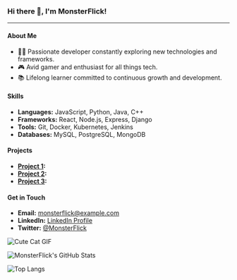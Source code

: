 ### Hi there 👋, I'm MonsterFlick!

---

#### About Me
- 👨‍💻 Passionate developer constantly exploring new technologies and frameworks.
- 🎮 Avid gamer and enthusiast for all things tech.
- 📚 Lifelong learner committed to continuous growth and development.

#### Skills
- **Languages:** JavaScript, Python, Java, C++
- **Frameworks:** React, Node.js, Express, Django
- **Tools:** Git, Docker, Kubernetes, Jenkins
- **Databases:** MySQL, PostgreSQL, MongoDB

#### Projects
- **[Project 1](https://github.com/MonsterFlick/project1):** 
- **[Project 2](https://github.com/MonsterFlick/project2):**
- **[Project 3](https://github.com/MonsterFlick/project3):** 

#### Get in Touch
- **Email:** [monsterflick@example.com](mailto:monsterflick@example.com)
- **LinkedIn:** [LinkedIn Profile](https://www.linkedin.com/in/monsterflick)
- **Twitter:** [@MonsterFlick](https://twitter.com/MonsterFlick)

![Cute Cat GIF](https://media.tenor.com/GmDk5mBQ6FkAAAAC/cute-cat-saneking.gif)

![MonsterFlick's GitHub Stats](https://github-readme-stats.vercel.app/api?username=MonsterFlick&show_icons=true&theme=radical)

![Top Langs](https://github-readme-stats.vercel.app/api/top-langs/?username=MonsterFlick&layout=compact&theme=radical)
